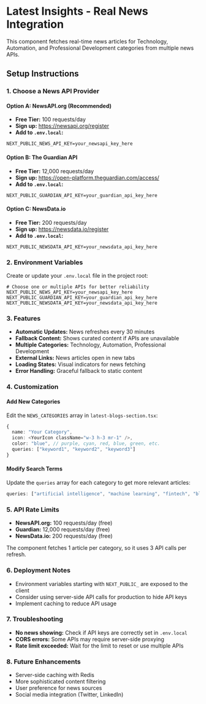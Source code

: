 # Latest Insights - Real News Integration

This component fetches real-time news articles for Technology, Automation, and Professional Development categories from multiple news APIs.

## Setup Instructions 

### 1. Choose a News API Provider

#### Option A: NewsAPI.org (Recommended)
- **Free Tier:** 100 requests/day
- **Sign up:** https://newsapi.org/register
- **Add to `.env.local`:**
```
NEXT_PUBLIC_NEWS_API_KEY=your_newsapi_key_here
```

#### Option B: The Guardian API
- **Free Tier:** 12,000 requests/day
- **Sign up:** https://open-platform.theguardian.com/access/
- **Add to `.env.local`:**
```
NEXT_PUBLIC_GUARDIAN_API_KEY=your_guardian_api_key_here
```

#### Option C: NewsData.io
- **Free Tier:** 200 requests/day
- **Sign up:** https://newsdata.io/register
- **Add to `.env.local`:**
```
NEXT_PUBLIC_NEWSDATA_API_KEY=your_newsdata_api_key_here
```

### 2. Environment Variables

Create or update your `.env.local` file in the project root:

```env
# Choose one or multiple APIs for better reliability
NEXT_PUBLIC_NEWS_API_KEY=your_newsapi_key_here
NEXT_PUBLIC_GUARDIAN_API_KEY=your_guardian_api_key_here
NEXT_PUBLIC_NEWSDATA_API_KEY=your_newsdata_api_key_here
```

### 3. Features

- **Automatic Updates:** News refreshes every 30 minutes
- **Fallback Content:** Shows curated content if APIs are unavailable
- **Multiple Categories:** Technology, Automation, Professional Development
- **External Links:** News articles open in new tabs
- **Loading States:** Visual indicators for news fetching
- **Error Handling:** Graceful fallback to static content

### 4. Customization

#### Add New Categories
Edit the `NEWS_CATEGORIES` array in `latest-blogs-section.tsx`:

```typescript
{
  name: "Your Category",
  icon: <YourIcon className="w-3 h-3 mr-1" />,
  color: "blue", // purple, cyan, red, blue, green, etc.
  queries: ["keyword1", "keyword2", "keyword3"]
}
```

#### Modify Search Terms
Update the `queries` array for each category to get more relevant articles:

```typescript
queries: ["artificial intelligence", "machine learning", "fintech", "blockchain"]
```

### 5. API Rate Limits

- **NewsAPI.org:** 100 requests/day (free)
- **Guardian:** 12,000 requests/day (free)
- **NewsData.io:** 200 requests/day (free)

The component fetches 1 article per category, so it uses 3 API calls per refresh.

### 6. Deployment Notes

- Environment variables starting with `NEXT_PUBLIC_` are exposed to the client
- Consider using server-side API calls for production to hide API keys
- Implement caching to reduce API usage

### 7. Troubleshooting

- **No news showing:** Check if API keys are correctly set in `.env.local`
- **CORS errors:** Some APIs may require server-side proxying
- **Rate limit exceeded:** Wait for the limit to reset or use multiple APIs

### 8. Future Enhancements

- Server-side caching with Redis
- More sophisticated content filtering
- User preference for news sources
- Social media integration (Twitter, LinkedIn)
